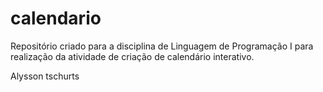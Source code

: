# calendario
Repositório criado para a disciplina de Linguagem de Programação I para realização da atividade de criação de calendário interativo.

Alysson tschurts